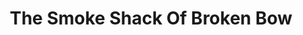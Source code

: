 ---
title: "The Smoke Shack Of Broken Bow"
url: /broken-bow/the-smoke-shack-of-broken-bow/
shop: Tabak
---